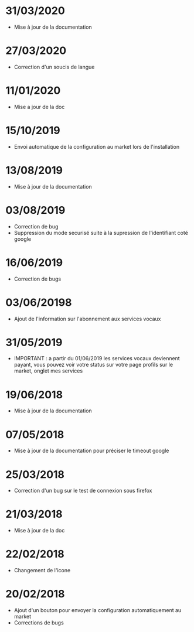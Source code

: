 # 31/03/2020

- Mise à jour de la documentation

# 27/03/2020

- Correction d'un soucis de langue

# 11/01/2020

- Mise a jour de la doc

# 15/10/2019

- Envoi automatique de la configuration au market lors de l'installation

# 13/08/2019

- Mise à jour de la documentation

# 03/08/2019

- Correction de bug
- Suppression du mode securisé suite à la supression de l'identifiant coté google

# 16/06/2019

- Correction de bugs

# 03/06/20198

- Ajout de l'information sur l'abonnement aux services vocaux

# 31/05/2019

- IMPORTANT : a partir du 01/06/2019 les services vocaux deviennent payant, vous pouvez voir votre status sur votre page profils sur le market, onglet mes services

# 19/06/2018

- Mise à jour de la documentation

# 07/05/2018

- Mise à jour de la documentation pour préciser le timeout google

# 25/03/2018

- Correction d'un bug sur le test de connexion sous firefox

# 21/03/2018

- Mise à jour de la doc

# 22/02/2018

- Changement de l'icone

# 20/02/2018

- Ajout d'un bouton pour envoyer la configuration automatiquement au market
- Corrections de bugs
